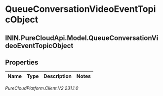# QueueConversationVideoEventTopicObject

## ININ.PureCloudApi.Model.QueueConversationVideoEventTopicObject

## Properties

|Name | Type | Description | Notes|
|------------ | ------------- | ------------- | -------------|



_PureCloudPlatform.Client.V2 231.1.0_
